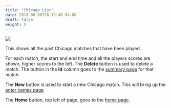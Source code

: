```yaml
---
title: "Chicago List"
date: 2018-06-08T18:15:40-04:00
draft: false
weight: 5
---
```


<div class="withBorder">

<img src="../images/gen/Chicago/ListPage.png"/>

</div>

This shows all the past Chicago matches that have been played.

For each match, the start and end time and all the players scores are shown, higher scores to the left.
The **Delete** button is used to delete a match.
The button in the **Id** column goes to the [summary page](summary.html) for that match.

The **New** button is used to start a new Chicago match.
This will bring up the [enter names page](four/names4.html)

The **Home** button, top left of page, goes to the [home page](../home.html).
